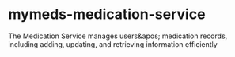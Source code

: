 # mymeds-medication-service
The Medication Service manages users&amp;apos; medication records, including adding, updating, and retrieving     information efficiently
